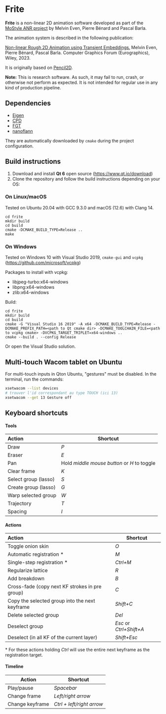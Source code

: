 # Frite

**Frite** is a non-linear 2D animation software developed as part of the [MoStyle ANR project](https://mostyle.github.io/) by Melvin Even, Pierre Bénard and Pascal Barla. 

The animation system is described in the following publication:

[Non-linear Rough 2D Animation using Transient Embeddings.](https://inria.hal.science/hal-04006992) Melvin Even, Pierre Bénard, Pascal Barla. Computer Graphics Forum (Eurographics), Wiley, 2023.
 

It is originally based on [Pencil2D](https://www.pencil2d.org/).

**Note:** This is research software. As such, it may fail to run, crash, or otherwise not perform as expected. It is not intended for regular use in any kind of production pipeline.


## Dependencies
- [Eigen](https://eigen.tuxfamily.org/index.php?title=Main_Page)
- [CPD](https://github.com/gadomski/cpd)
- [FGT](https://github.com/gadomski/fgt)
- [nanoflann](https://github.com/jlblancoc/nanoflann)

They are automatically downloaded by `cmake` during the project configuration.

## Build instructions

1. Download and install **Qt 6** open source (https://www.qt.io/download)
2. Clone the repository and follow the build instructions depending on your OS:

### On Linux/macOS

Tested on Ubuntu 20.04 with GCC 9.3.0 and macOS (12.6) with Clang 14.

    cd frite
    mkdir build
    cd build
    cmake -DCMAKE_BUILD_TYPE=Release ..
    make

### On Windows

Tested on Windows 10 with Visual Studio 2019, `cmake-gui` and `vcpkg` (https://github.com/microsoft/vcpkg)

Packages to install with vcpkg:
* libjpeg-turbo:x64-windows
* libpng:x64-windows
* zlib:x64-windows

Build:

    cd frite
    mkdir build
    cd build
    cmake -G "Visual Studio 16 2019" -A x64 -DCMAKE_BUILD_TYPE=Release -DCMAKE_PREFIX_PATH=<path to Qt cmake dir> -DCMAKE_TOOLCHAIN_FILE=<path to vcpkg cmake> -DVCPKG_TARGET_TRIPLET=x64-windows ..
    cmake --build . --config Release

Or open the Visual Studio solution.


## Multi-touch Wacom tablet on Ubuntu

For multi-touch inputs in Qton Ubuntu, "gestures" must be disabled. 
In the terminal, run the commands:

``` sh
xsetwacom --list devices
# trouver l'id correspondant au type TOUCH (ici 13)
xsetwacom --get 13 Gesture off
```

## Keyboard shortcuts

#### Tools

| Action               | Shortcut                                      |
|:-------------------- | ---------                                     |
| Draw                 | *P*                                           |
| Eraser               | *E*                                           |
| Pan                  | Hold *middle mouse button* or *H* to toggle   |
| Clear frame          | *K*                                           |
| Select group (lasso) | *S*                                           |
| Create group (lasso) | *G*                                           |
| Warp selected group  | *W*                                           |
| Trajectory  | *T*                                           |
| Spacing  | *I*                                           |

#### Actions

| Action                                         | Shortcut                |
|:---------------------------------------------- | ----------------------- |
| Toggle onion skin                              | *O*                     |
| Automatic registration *                       | *M*                     |
| Single-step registration *                     | *Ctrl+M*                     |
| Regularize lattice                             | *R*                     |
| Add breakdown                                  | *B*                     |
| Cross-fade (copy next KF strokes in pre group) | *C*                     |
| Copy the selected group into the next keyframe | *Shift+C*                     |
| Delete selected group                          | *Del*                   |
| Deselect group                                 | *Esc* or *Ctrl+Shift+A* |
| Deselect (in all KF of the current layer)      | *Shift+Esc*             |

\* For these actions holding *Ctrl* will use the entire next keyframe as the registration target. 

#### Timeline

|              Action              |    Shortcut               |
|----------------------------------|---------------------------|
| Play/pause                       | *Spacebar*                |
| Change frame                     | *Left/right arrow*        |
| Change keyframe                  | *Ctrl + left/right arrow* |

